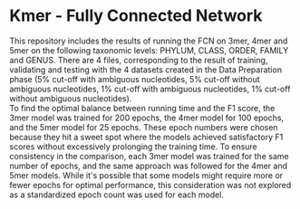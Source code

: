 # Kmer - Fully Connected Network
This repository includes the results of running the FCN on 3mer, 4mer and 5mer on the following taxonomic levels: PHYLUM, CLASS, ORDER, FAMILY and GENUS. There are 4 files, corresponding to the result of training, validating and testing with the 4 datasets created in the Data Preparation phase (5% cut-off with ambiguous nucleotides, 5% cut-off without ambiguous nucleotides, 1% cut-off with ambiguous nucleotides, 1% cut-off without ambiguous nucleotides).\
To find the optimal balance between running time and the F1 score, the 3mer model was trained for 200 epochs, the 4mer model for 100 epochs, and the 5mer model for 25 epochs. These epoch numbers were chosen because they hit a sweet spot where the models achieved satisfactory F1 scores without excessively prolonging the training time. To ensure consistency in the comparison, each 3mer model was trained for the same number of epochs, and the same approach was followed for the 4mer and 5mer models. While it's possible that some models might require more or fewer epochs for optimal performance, this consideration was not explored as a standardized epoch count was used for each model.
